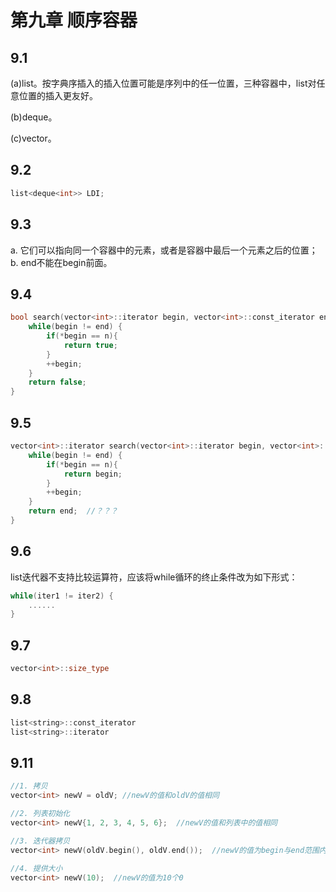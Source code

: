 # 第九章 顺序容器

## 9.1
(a)list。按字典序插入的插入位置可能是序列中的任一位置，三种容器中，list对任意位置的插入更友好。

(b)deque。

(c)vector。

## 9.2
```C++
list<deque<int>> LDI;
```

## 9.3
a. 它们可以指向同一个容器中的元素，或者是容器中最后一个元素之后的位置；    
b. end不能在begin前面。

## 9.4
```C++
bool search(vector<int>::iterator begin, vector<int>::const_iterator end, const int n) {
    while(begin != end) {
        if(*begin == n){
            return true;
        }
        ++begin;
    }
    return false;
}
```

## 9.5
```C++
vector<int>::iterator search(vector<int>::iterator begin, vector<int>::const_iterator end, const int n) {
    while(begin != end) {
        if(*begin == n){
            return begin;
        }
        ++begin;
    }
    return end;  //？？？
}
```

## 9.6
list迭代器不支持比较运算符，应该将while循环的终止条件改为如下形式：
```C++
while(iter1 != iter2) {
    ......
}
```

## 9.7
```C++
vector<int>::size_type
```

## 9.8
```C++
list<string>::const_iterator
list<string>::iterator
```

## 9.11
```C++
//1. 拷贝
vector<int> newV = oldV; //newV的值和oldV的值相同

//2. 列表初始化
vector<int> newV{1, 2, 3, 4, 5, 6};  //newV的值和列表中的值相同

//3. 迭代器拷贝
vector<int> newV(oldV.begin(), oldV.end());  //newV的值为begin与end范围内的值（不包含end）

//4. 提供大小
vector<int> newV(10);  //newV的值为10个0
```
